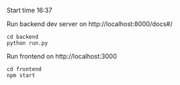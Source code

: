 Start time 16:37

Run backend dev server on 
http://localhost:8000/docs#/
```
cd backend
python run.py
```

Run frontend on http://localhost:3000
```
cd frontend
npm start
```
